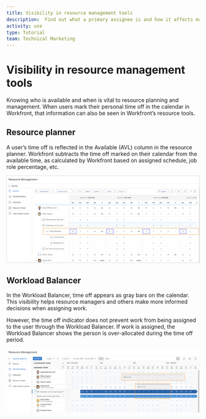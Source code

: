 ```yaml
---
title: Visibility in resource management tools
description:  Find out what a primary assignee is and how it affects managing your resources.
activity: use
type: Tutorial
team: Technical Marketing
---
```

# Visibility in resource management tools

Knowing who is available and when is vital to resource planning and management. When users mark their personal time off in the calendar in Workfront, that information can also be seen in Workfront’s resource tools.

## Resource planner

A user’s time off is reflected in the Available (AVL) column in the resource planner. Workfront subtracts the time off marked on their calendar from the available time, as calculated by Workfront based on assigned schedule, job role percentage, etc.

![Time off in avilable column](assets/vis_01.png)

## Workload Balancer

In the Workload Balancer, time off appears as gray bars on the calendar. This visibility helps resource managers and others make more informed decisions when assigning work.

However, the time off indicator does not prevent work from being assigned to the user through the Workload Balancer. If work is assigned, the Workload Balancer shows the person is over-allocated during the time off period.

![Time off gray bar](assets/vis_02.png)
